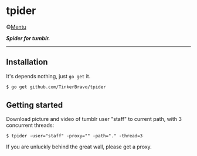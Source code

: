# tpider

&copy;[Mentu](mailto:mentu.zhou@outlook.com)

***Spider for tumblr.***

---

## Installation

It's depends nothing, just `go get` it.

```bash
$ go get github.com/TinkerBravo/tpider
```

## Getting started

Download picture and video of tumblr user "staff" to current path, with 3 concurrent threads:

```console
$ tpider -user="staff" -proxy="" -path="." -thread=3
```

If you are unluckly behind the great wall, please get a proxy.